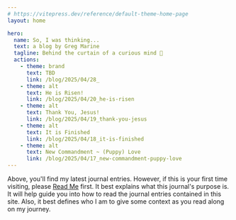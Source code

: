 ```yaml
---
# https://vitepress.dev/reference/default-theme-home-page
layout: home

hero:
  name: So, I was thinking...
  text: a blog by Greg Marine
  tagline: Behind the curtain of a curious mind 🤔
  actions:
    - theme: brand
      text: TBD
      link: /blog/2025/04/28_
    - theme: alt
      text: He is Risen!
      link: /blog/2025/04/20_he-is-risen
    - theme: alt
      text: Thank You, Jesus!
      link: /blog/2025/04/19_thank-you-jesus
    - theme: alt
      text: It is Finished
      link: /blog/2025/04/18_it-is-finished
    - theme: alt
      text: New Commandment ~ (Puppy) Love
      link: /blog/2025/04/17_new-commandment-puppy-love
---
```


Above, you'll find my latest journal entries. However, if this is your first time visiting, please [Read Me](read-me) first. It best explains what this journal's purpose is. It will help guide you into how to read the journal entries contained in this site. Also, it best defines who I am to give some context as you read along on my journey.